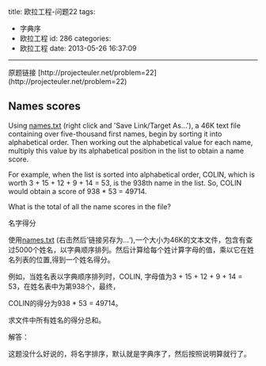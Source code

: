 title: 欧拉工程-问题22
tags:
  - 字典序
  - 欧拉工程
id: 286
categories:
  - 欧拉工程
date: 2013-05-26 16:37:09
---

<div>原题链接 [http://projecteuler.net/problem=22](http://projecteuler.net/problem=22)</div>
<div>

## Names scores

</div>
<div>

Using [names.txt](http://projecteuler.net/project/names.txt) (right click and 'Save Link/Target As...'), a 46K text file containing over five-thousand first names, begin by sorting it into alphabetical order. Then working out the alphabetical value for each name, multiply this value by its alphabetical position in the list to obtain a name score.

For example, when the list is sorted into alphabetical order, COLIN, which is worth 3 + 15 + 12 + 9 + 14 = 53, is the 938th name in the list. So, COLIN would obtain a score of 938 * 53 = 49714.

What is the total of all the name scores in the file?

名字得分

使用[names.txt](http://projecteuler.net/project/names.txt) (右击然后’链接另存为...‘),一个大小为46K的文本文件，包含有查过5000个姓名，以字典顺序排列。然后计算给每个姓计算字母的值，乘以它在姓名列表的位置,得到一个姓名得分。

例如，当姓名表以字典顺序排列时，COLIN, 字母值为3 + 15 + 12 + 9 + 14 = 53，在姓名表中为第938个，最终，

COLIN的得分为938 * 53 = 49714。

求文件中所有姓名的得分总和。

解答：

这题没什么好说的，将名字排序，默认就是字典序了，然后按照说明算就行了。

</div>